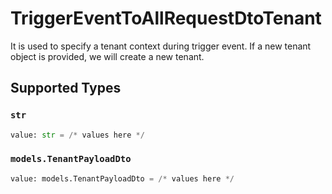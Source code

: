# TriggerEventToAllRequestDtoTenant

It is used to specify a tenant context during trigger event.
    If a new tenant object is provided, we will create a new tenant.
    


## Supported Types

### `str`

```python
value: str = /* values here */
```

### `models.TenantPayloadDto`

```python
value: models.TenantPayloadDto = /* values here */
```

